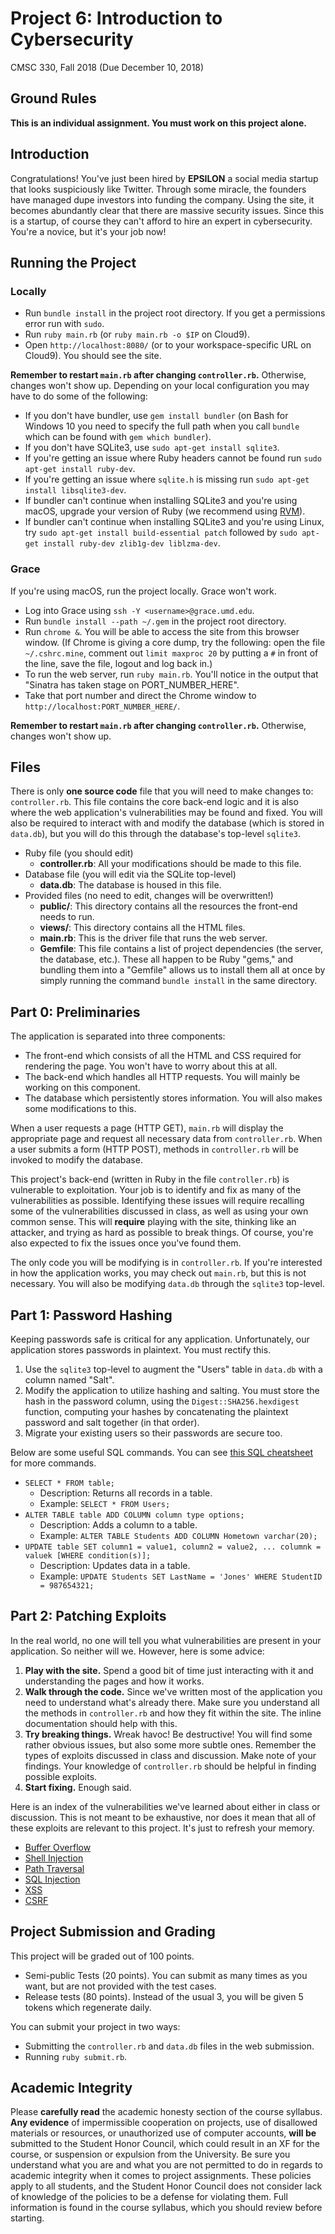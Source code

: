 # Project 6: Introduction to Cybersecurity
CMSC 330, Fall 2018 (Due December 10, 2018)

Ground Rules
------------
**This is an individual assignment. You must work on this project alone.**

Introduction
------------
Congratulations! You've just been hired by **EPSILON** a social media startup that looks suspiciously like Twitter. Through some miracle, the founders have managed dupe investors into funding the company. Using the site, it becomes abundantly clear that there are massive security issues. Since this is a startup, of course they can't afford to hire an expert in cybersecurity. You're a novice, but it's your job now!

Running the Project
-------------------

### Locally

- Run `bundle install` in the project root directory. If you get a permissions error run with `sudo`.
- Run `ruby main.rb` (or `ruby main.rb -o $IP` on Cloud9).
- Open `http://localhost:8080/` (or to your workspace-specific URL on Cloud9). You should see the site.

**Remember to restart `main.rb` after changing `controller.rb`.** Otherwise, changes won't show up. Depending on your local configuration you may have to do some of the following:

- If you don't have bundler, use `gem install bundler` (on Bash for Windows 10 you need to specify the full path when you call `bundle` which can be found with `gem which bundler`).
- If you don't have SQLite3, use `sudo apt-get install sqlite3`.
- If you're getting an issue where Ruby headers cannot be found run `sudo apt-get install ruby-dev`.
- If you're getting an issue where `sqlite.h` is missing run `sudo apt-get install libsqlite3-dev`.
- If bundler can't continue when installing SQLite3 and you're using macOS, upgrade your version of Ruby (we recommend using [RVM](https://rvm.io/)).
- If bundler can't continue when installing SQLite3 and you're using Linux, try `sudo apt-get install build-essential patch` followed by `sudo apt-get install ruby-dev zlib1g-dev liblzma-dev`.

### Grace

If you're using macOS, run the project locally. Grace won't work.

- Log into Grace using `ssh -Y <username>@grace.umd.edu`.
- Run `bundle install --path ~/.gem` in the project root directory.
- Run `chrome &`. You will be able to access the site from this browser window. (If Chrome is giving a core dump, try the following: open the file `~/.cshrc.mine`, comment out `limit maxproc 20` by putting a `#` in front of the line, save the file, logout and log back in.)
- To run the web server, run `ruby main.rb`. You'll notice in the output that "Sinatra has taken stage on PORT_NUMBER_HERE".
- Take that port number and direct the Chrome window to `http://localhost:PORT_NUMBER_HERE/`.

**Remember to restart `main.rb` after changing `controller.rb`.** Otherwise, changes won't show up.

Files
-----
There is only **one source code** file that you will need to make changes to: `controller.rb`. This file contains the core back-end logic and it is also where the web application's vulnerabilities may be found and fixed. You will also be required to interact with and modify the database (which is stored in `data.db`), but you will do this through the database's top-level `sqlite3`.

- Ruby file (you should edit)
  - **controller.rb**: All your modifications should be made to this file.
- Database file (you will edit via the SQLite top-level)
  - **data.db**: The database is housed in this file.
- Provided files (no need to edit, changes will be overwritten!)
  - **public/**: This directory contains all the resources the front-end needs to run.
  - **views/**: This directory contains all the HTML files.
  - **main.rb**: This is the driver file that runs the web server.
  - **Gemfile**: This file contains a list of project dependencies (the server, the database, etc.). These all happen to be Ruby "gems," and bundling them into a "Gemfile" allows us to install them all at once by simply running the command `bundle install` in the same directory.

Part 0: Preliminaries
---------------------
The application is separated into three components:

- The front-end which consists of all the HTML and CSS required for rendering the page. You won't have to worry about this at all.
- The back-end which handles all HTTP requests. You will mainly be working on this component.
- The database which persistently stores information. You will also makes some modifications to this.

When a user requests a page (HTTP GET), `main.rb` will display the appropriate page and request all necessary data from `controller.rb`. When a user submits a form (HTTP POST), methods in `controller.rb` will be invoked to modify the database.

This project's back-end (written in Ruby in the file `controller.rb`) is vulnerable to exploitation. Your job is to identify and fix as many of the vulnerabilities as possible. Identifying these issues will require recalling some of the vulnerabilities discussed in class, as well as using your own common sense. This will **require** playing with the site, thinking like an attacker, and trying as hard as possible to break things. Of course, you're also expected to fix the issues once you've found them.

The only code you will be modifying is in `controller.rb`. If you're interested in how the application works, you may check out `main.rb`, but this is not necessary. You will also be modifying `data.db` through the `sqlite3` top-level.

Part 1: Password Hashing
------------------------
Keeping passwords safe is critical for any application. Unfortunately, our application stores passwords in plaintext. You must rectify this.

1. Use the `sqlite3` top-level to augment the "Users" table in `data.db` with a column named "Salt".
2. Modify the application to utilize hashing and salting. You must store the hash in the password column, using the `Digest::SHA256.hexdigest` function, computing your hashes by concatenating the plaintext password and salt together (in that order).
3. Migrate your existing users so their passwords are secure too.

Below are some useful SQL commands. You can see [this SQL cheatsheet](http://cs.neiu.edu/~radler/cs415/SQLCheatSheet.html) for more commands.

* `SELECT * FROM table;`
  * Description: Returns all records in a table.
  * Example: `SELECT * FROM Users;`
* `ALTER TABLE table ADD COLUMN column type options;`
  * Description: Adds a column to a table.
  * Example: `ALTER TABLE Students ADD COLUMN Hometown varchar(20);`
* `UPDATE table SET column1 = value1, column2 = value2, ... columnk = valuek [WHERE condition(s)];`
  * Description: Updates data in a table.
  * Example: `UPDATE Students SET LastName = 'Jones' WHERE StudentID = 987654321;`

Part 2: Patching Exploits
-------------------------
In the real world, no one will tell you what vulnerabilities are present in your application. So neither will we. However, here is some advice:

1. **Play with the site.** Spend a good bit of time just interacting with it and understanding the pages and how it works.
2. **Walk through the code.** Since we've written most of the application you need to understand what's already there. Make sure you understand all the methods in `controller.rb` and how they fit within the site. The inline documentation should help with this.
3. **Try breaking things.** Wreak havoc! Be destructive! You will find some rather obvious issues, but also some more subtle ones. Remember the types of exploits discussed in class and discussion. Make note of your findings. Your knowledge of `controller.rb` should be helpful in finding possible exploits.
4. **Start fixing.** Enough said.

Here is an index of the vulnerabilities we've learned about either in class or discussion. This is not meant to be exhaustive, nor does it mean that all of these exploits are relevant to this project. It's just to refresh your memory.

* [Buffer Overflow](http://www.cs.umd.edu/class/fall2017/cmsc330/lectures/software-security.pdf#page=15)
* [Shell Injection](http://www.cs.umd.edu/class/fall2017/cmsc330/lectures/software-security.pdf#page=31)
* [Path Traversal](http://www.cs.umd.edu/class/fall2017/cmsc330/lectures/software-security.pdf#page=47)
* [SQL Injection](http://www.cs.umd.edu/class/fall2017/cmsc330/lectures/software-security-2.pdf#page=14)
* [XSS](http://www.cs.umd.edu/class/fall2017/cmsc330/lectures/software-security-2.pdf#page=56)
* [CSRF](https://www.owasp.org/index.php/Cross-Site_Request_Forgery_(CSRF))

Project Submission and Grading
------------------
This project will be graded out of 100 points.

- Semi-public Tests (20 points). You can submit as many times as you want, but are not provided with the test cases.
- Release tests (80 points). Instead of the usual 3, you will be given 5 tokens which regenerate daily.

You can submit your project in two ways:

- Submitting the `controller.rb` and `data.db` files in the web submission.
- Running `ruby submit.rb`.

Academic Integrity
------------------
Please **carefully read** the academic honesty section of the course syllabus. **Any evidence** of impermissible cooperation on projects, use of disallowed materials or resources, or unauthorized use of computer accounts, **will be** submitted to the Student Honor Council, which could result in an XF for the course, or suspension or expulsion from the University. Be sure you understand what you are and what you are not permitted to do in regards to academic integrity when it comes to project assignments. These policies apply to all students, and the Student Honor Council does not consider lack of knowledge of the policies to be a defense for violating them. Full information is found in the course syllabus, which you should review before starting.

[git instructions]: ../git_cheatsheet.md
[submit server]: submit.cs.umd.edu
[web submit link]: ../common-images/web_submit.jpg
[web upload example]: ../common-images/web_upload.jpg
